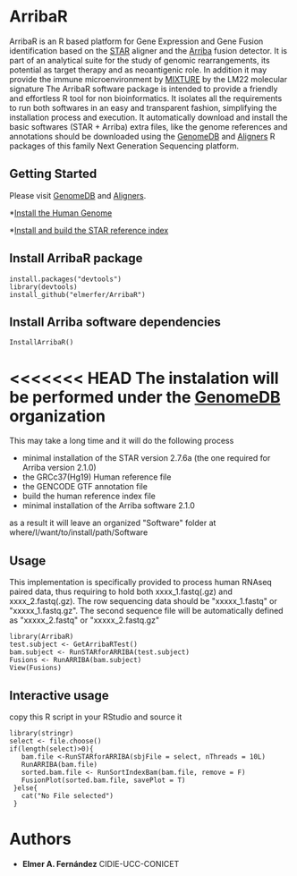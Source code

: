 # ArribaR
ArribaR is an R based platform for Gene Expression and Gene Fusion identification based on the [STAR](https://github.com/alexdobin/STAR) aligner and the [Arriba](https://arriba.readthedocs.io/en/latest/) fusion detector.
It is part of an analytical suite for the study of genomic rearrangements, its potential as target therapy and as neoantigenic role. In addition it may provide the immune microenvironment by [MIXTURE](https://github.com/elmerfer/MIXTURE) by the LM22 molecular signature
The ArribaR software package is intended to provide a friendly and effortless R tool for non bioinformatics. It isolates all the requirements to run both softwares in an easy and transparent fashion, simplifying the installation process and execution.
It automatically download and install the basic softwares (STAR + Arriba) extra files, like the genome references and annotations should be downloaded using the [GenomeDB](https://github.com/elmerfer/GenomeDB) and [Aligners](https://github.com/elmerfer/Aligners) R packages of this family Next Generation Sequencing platform.

## Getting Started
Please visit
[GenomeDB](https://github.com/elmerfer/GenomeDB) and [Aligners](https://github.com/elmerfer/Aligners).

*[Install the Human Genome ](https://github.com/elmerfer/GenomeDB/wiki)

*[Install and build the STAR reference index](https://github.com/elmerfer/Aligners/wiki)

## Install ArribaR package
```
install.packages("devtools")
library(devtools)
install_github("elmerfer/ArribaR")
```

## Install Arriba software dependencies
```
InstallArribaR()
```
<<<<<<< HEAD
The instalation will be performed under the [GenomeDB](https://github.com/elmerfer/GenomeDB) organization
=======
This may take a long time and it will do the following process
* minimal installation of the STAR version 2.7.6a (the one required for Arriba version 2.1.0)
* the GRCc37(Hg19) Human reference file 
* the GENCODE GTF annotation file
* build the human reference index file
* minimal installation of the Arriba software 2.1.0

as a result it will leave an organized "Software" folder at where/I/want/to/install/path/Software


## Usage
This implementation is specifically provided to process human RNAseq paired data, thus requiring to hold both xxxx_1.fastq(.gz) and xxxx_2.fastq(.gz).
The row sequencing data should be "xxxxx_1.fastq" or "xxxxx_1.fastq.gz". The second sequence file will be automatically defined as "xxxxx_2.fastq" or "xxxxx_2.fastq.gz"
```
library(ArribaR)
test.subject <- GetArribaRTest()
bam.subject <- RunSTARforARRIBA(test.subject)
Fusions <- RunARRIBA(bam.subject)
View(Fusions)
```
## Interactive usage
copy this R script in your RStudio and source it
```
library(stringr)
select <- file.choose()
if(length(select)>0){
   bam.file <-RunSTARforARRIBA(sbjFile = select, nThreads = 10L)
   RunARRIBA(bam.file)
   sorted.bam.file <- RunSortIndexBam(bam.file, remove = F)
   FusionPlot(sorted.bam.file, savePlot = T)
 }else{
   cat("No File selected")
 }
 ```

# Authors
* **Elmer A. Fernández** CIDIE-UCC-CONICET
